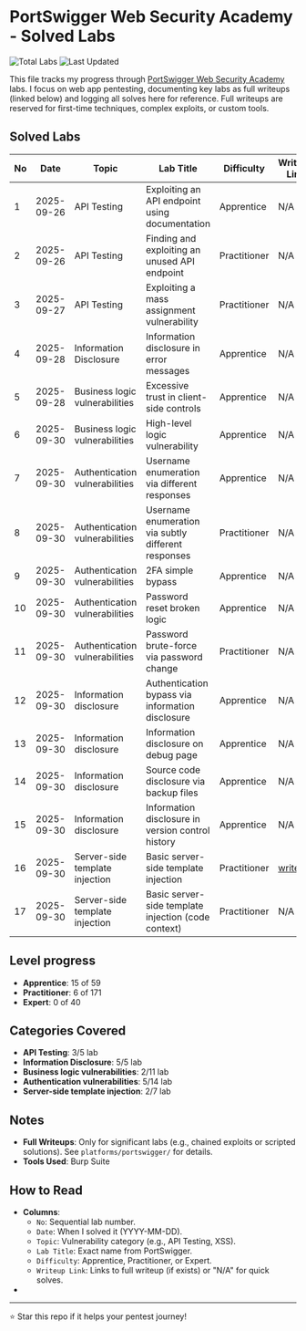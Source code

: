 # PortSwigger Web Security Academy - Solved Labs

![Total Labs](https://img.shields.io/badge/Total%20Labs%20Solved-17-blue) ![Last Updated](https://img.shields.io/badge/Last%20Updated-2025--10--8-yellow)

This file tracks my progress through [PortSwigger Web Security Academy](https://portswigger.net/web-security) labs. I focus on web app pentesting, documenting key labs as full writeups (linked below) and logging all solves here for reference. Full writeups are reserved for first-time techniques, complex exploits, or custom tools.

## Solved Labs

| No | Date       | Topic          | Lab Title                                   | Difficulty  | Writeup Link |
|----|------------|----------------|---------------------------------------------|-------------|--------------|
| 1  | 2025-09-26 | API Testing    | Exploiting an API endpoint using documentation | Apprentice | N/A |
| 2  | 2025-09-26 | API Testing    | Finding and exploiting an unused API endpoint | Practitioner | N/A |
| 3  | 2025-09-27 | API Testing    | Exploiting a mass assignment vulnerability | Practitioner | N/A |
| 4  | 2025-09-28 | Information Disclosure    | Information disclosure in error messages | Apprentice | N/A |
| 5  | 2025-09-28 | Business logic vulnerabilities | Excessive trust in client-side controls | Apprentice | N/A |
| 6  | 2025-09-30 | Business logic vulnerabilities | High-level logic vulnerability | Apprentice | N/A |
| 7  | 2025-09-30 | Authentication vulnerabilities | Username enumeration via different responses | Apprentice | N/A |
| 8  | 2025-09-30 | Authentication vulnerabilities | Username enumeration via subtly different responses | Practitioner | N/A |
| 9  | 2025-09-30 | Authentication vulnerabilities | 2FA simple bypass | Apprentice | N/A |
| 10  | 2025-09-30 | Authentication vulnerabilities | Password reset broken logic | Apprentice | N/A |
| 11  | 2025-09-30 | Authentication vulnerabilities | Password brute-force via password change | Practitioner | N/A |
| 12  | 2025-09-30 | Information disclosure | Authentication bypass via information disclosure | Apprentice | N/A |
| 13  | 2025-09-30 | Information disclosure | Information disclosure on debug page | Apprentice | N/A |
| 14  | 2025-09-30 | Information disclosure | Source code disclosure via backup files | Apprentice | N/A |
| 15  | 2025-09-30 | Information disclosure | Information disclosure in version control history | Apprentice | N/A |
| 16  | 2025-09-30 | Server-side template injection | Basic server-side template injection | Practitioner | [writeup](https://github.com/ammarsabit/portswigger-labs-writeup/blob/main/ssti/basic-server-side-template-injection.md) |
| 17  | 2025-09-30 | Server-side template injection | Basic server-side template injection (code context) | Practitioner | N/A |

## Level progress
- **Apprentice**: 15 of 59
- **Practitioner**: 6 of 171
- **Expert**: 0 of 40

## Categories Covered
- **API Testing**: 3/5 lab
- **Information Disclosure**: 5/5 lab
- **Business logic vulnerabilities**: 2/11 lab
- **Authentication vulnerabilities**: 5/14 lab
- **Server-side template injection**: 2/7 lab

## Notes
- **Full Writeups**: Only for significant labs (e.g., chained exploits or scripted solutions). See `platforms/portswigger/` for details.
- **Tools Used**: Burp Suite

## How to Read
- **Columns**: 
  - `No`: Sequential lab number.
  - `Date`: When I solved it (YYYY-MM-DD).
  - `Topic`: Vulnerability category (e.g., API Testing, XSS).
  - `Lab Title`: Exact name from PortSwigger.
  - `Difficulty`: Apprentice, Practitioner, or Expert.
  - `Writeup Link`: Links to full writeup (if exists) or "N/A" for quick solves.
- 
---

⭐ Star this repo if it helps your pentest journey!
